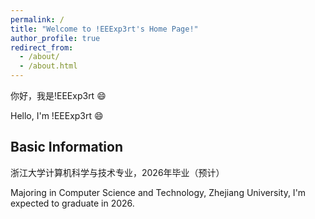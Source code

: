 ```yaml
---
permalink: /
title: "Welcome to !EEExp3rt's Home Page!"
author_profile: true
redirect_from: 
  - /about/
  - /about.html
---
```


你好，我是!EEExp3rt 😄

Hello, I'm !EEExp3rt 😄

## Basic Information

浙江大学计算机科学与技术专业，2026年毕业（预计）

Majoring in Computer Science and Technology, Zhejiang University, I'm expected to graduate in 2026.
